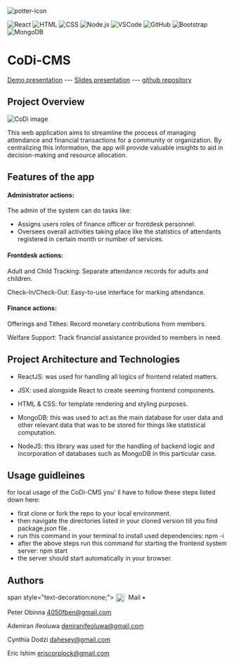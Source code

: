 
![potter-icon](https://github.com/user-attachments/assets/bea734c8-2b41-424f-9a51-0d3bf139dc7a)


![React](https://img.shields.io/badge/React-61DAFB?style=for-the-badge&logo=react&logoColor=white)
![HTML](https://img.shields.io/badge/HTML-E34F26?style=for-the-badge&logo=html5&logoColor=white)
![CSS](https://img.shields.io/badge/CSS-1572B6?style=for-the-badge&logo=css3&logoColor=white)
![Node.js](https://img.shields.io/badge/Node.js-68A063?style=for-the-badge&logo=node.js&logoColor=white)
![VSCode](https://img.shields.io/badge/VS_Code-007ACC?style=for-the-badge&logo=visual-studio-code&logoColor=white)
![GitHub](https://img.shields.io/badge/GitHub-181717?style=for-the-badge&logo=github&logoColor=white)
![Bootstrap](https://img.shields.io/badge/Bootstrap-563D7C?style=for-the-badge&logo=bootstrap&logoColor=white)
![MongoDB](https://img.shields.io/badge/MongoDB-47A248?style=for-the-badge&logo=mongodb&logoColor=white)


# CoDi-CMS 
[Demo presentation](https://www.loom.com/share/d71bff66ec464b63bb2e4e04b74451f5?sid=b7ef8b0d-bff0-4974-9127-0a20a097d2c2) ---
[Slides presentation](https://docs.google.com/presentation/d/1gooQWk4-7NrpdCslglNQyvHTrPSzRlYN4ydLw8UD2F4/edit?usp=sharing) ---
[github repository](https://github.com/Dahesey/Portfolio-Project_Specialization)



## Project Overview
![CoDi image](https://github.com/user-attachments/assets/3f9280b9-edfb-4002-abb8-7e1aad76d2e6)

This web application aims to streamline the process of managing attendance and financial transactions for a community or organization. By centralizing this information, the app will provide valuable insights to aid in decision-making and resource allocation.

## Features of the app

#### Administrator actions:

The admin of the system can do tasks like:

- Assigns users roles of finance officer or frontdesk personnel.
- Oversees overall activities taking place like the statistics of attendants registered in certain month or number of services.


#### Frontdesk actions:

Adult and Child Tracking: Separate attendance records for adults and children.

Check-In/Check-Out: Easy-to-use interface for marking attendance.

#### Finance actions:

Offerings and Tithes: Record monetary contributions from members.

Welfare Support: Track financial assistance provided to members in need.

## Project Architecture and Technologies

- ReactJS: was used for handling all logics of frontend related matters.

- JSX: used alongside React to create seeming frontend components.

- HTML & CSS: for template rendering and styling purposes.

- MongoDB: this was used to act as the main database for user data and other relevant data that was to be stored for things like statistical computation.

- NodeJS: this library was used for the handling of backend logic and incorporation of databases such as MongoDB in this particular case.


## Usage guidleines

for local usage of the CoDi-CMS you' ll have to follow these steps listed down here:

- first clone or fork the repo to your local environment.
- then navigate the directories listed in your cloned version till you find package.json file .
- run this command in your terminal to install used dependencies: npm -i
- after the above steps run this command for starting the frontend system server: npm start
- the server should start automatically in your browser.

## Authors

span style="text-decoration:none;">
  <img src="https://github.com/dheereshagrwal/colored-icons/blob/master/public/logos/gmail/gmail.svg" alt="Email logo" width="20" style="vertical-align:middle;margin-right:5px;"/> 
  <a href="mailto:dahesey@gmail.com" style="text-decoration:none;color:inherit;">Mail</a>
</span> •

Peter Obinna <4050fben@gmail.com>

Adeniran ifeoluwa <deniranifeoluwa@gmail.com>

Cynthia Dodzi <dahesey@gmail.com>

Eric Ishim <eriscorplock@gmail.com>



